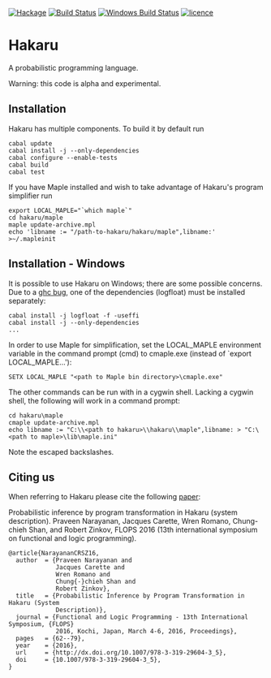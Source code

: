 [![Hackage](https://img.shields.io/hackage/v/hakaru.svg)](https://hackage.haskell.org/package/hakaru)
[![Build Status](https://travis-ci.org/hakaru-dev/hakaru.svg?branch=master)](https://travis-ci.org/hakaru-dev/hakaru)
[![Windows Build Status](https://ci.appveyor.com/api/projects/status/3dbdr2hjfk40x697?svg=true)](https://ci.appveyor.com/project/zaxtax/hakaru)
[![licence](http://img.shields.io/badge/licence-BSD-blue.svg?style=flat)](https://github.com/hakaru-dev/hakaru/blob/master/LICENSE)

Hakaru
======

A probabilistic programming language.

Warning: this code is alpha and experimental.

Installation
------------

Hakaru has multiple components. To build it by default run

    cabal update
    cabal install -j --only-dependencies
    cabal configure --enable-tests
    cabal build
    cabal test

If you have Maple installed and wish to take advantage
of Hakaru's program simplifier run

    export LOCAL_MAPLE="`which maple`"
    cd hakaru/maple
    maple update-archive.mpl
    echo 'libname := "/path-to-hakaru/hakaru/maple",libname:' >~/.mapleinit

Installation - Windows
------------

It is possible to use Hakaru on Windows; there are some possible concerns. Due to a
[ghc bug](https://ghc.haskell.org/trac/ghc/ticket/3242), one of the dependencies
(logfloat) must be installed separately:
  
    cabal install -j logfloat -f -useffi
    cabal install -j --only-dependencies
    ...

In order to use Maple for simplification, set the LOCAL_MAPLE environment
variable in the command prompt (cmd) to cmaple.exe (instead of `export LOCAL_MAPLE...'):

    SETX LOCAL_MAPLE "<path to Maple bin directory>\cmaple.exe"

The other commands can be run with in a cygwin shell. Lacking a cygwin shell,
the following will work in a command prompt: 

    cd hakaru\maple 
    cmaple update-archive.mpl
    echo libname := "C:\\<path to hakaru>\\hakaru\\maple",libname: > "C:\<path to maple>\lib\maple.ini"

Note the escaped backslashes.

Citing us
---------
When referring to Hakaru please cite the following [paper](http://homes.soic.indiana.edu/ccshan/rational/system.pdf):

Probabilistic inference by program transformation in Hakaru (system description).
Praveen Narayanan, Jacques Carette, Wren Romano, Chung-chieh Shan, and Robert Zinkov,
FLOPS 2016 (13th international symposium on functional and logic programming).

	@article{NarayananCRSZ16,
	  author  = {Praveen Narayanan and
			     Jacques Carette and
			     Wren Romano and
			     Chung{-}chieh Shan and
			     Robert Zinkov},
	  title   = {Probabilistic Inference by Program Transformation in Hakaru (System
			     Description)},
	  journal = {Functional and Logic Programming - 13th International Symposium, {FLOPS}
			     2016, Kochi, Japan, March 4-6, 2016, Proceedings},
	  pages   = {62--79},
	  year    = {2016},
	  url     = {http://dx.doi.org/10.1007/978-3-319-29604-3_5},
	  doi     = {10.1007/978-3-319-29604-3_5},
    }


